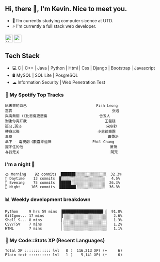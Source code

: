 ## Hi, there 👋, I'm Kevin. Nice to meet you.

- 🌱 I’m currently studying computer sicence at UTD.
- ⚡ I'm currently a full stack web developer.

<a href="https://www.linkedin.com/in/kevin12686/"><img alt="LinkedIn" src="https://img.shields.io/badge/linkedin%20-%230077B5.svg?&style=for-the-badge&logo=linkedin&logoColor=white" height=25></a>
<a href="https://www.instagram.com/kevin12686/"><img src="https://img.shields.io/badge/instagram-3f729b?&style=for-the-badge&logo=instagram&logoColor=white" height=25></a>

## Tech Stack

* 💻 C | C++ | Java | Python | Html | Css | Django | Bootstrap | Javascript
* 🛢️ MySQL | SQL Lite | PosgreSQL
* ☁ Information Security | Web Penetration Test

### 🎵 My Spotify Top Tracks

<!-- spotify start -->

```text
給未來的自己                                Fish Leong
嘉宾                                              张远
與海無關 (《比悲傷更悲傷                        告五人
谢谢你离开我                                    王铥铥
斑马,斑马                                       宋冬野
轉身以後                                    小男孩樂團
毒藥                                            蕭秉治
傘下 - 電視劇《歡喜來逗陣                   Phil Chang
握不住的他                                        萧萧
与我无关                                          阿冗
```

<!-- spotify end -->

### I'm a night 🦉

<!-- early_bird start -->

```text
🌞 Morning    92 commits  ██████▊░░░░░░░░░░░░░░  32.3%
🌆 Daytime    13 commits  ▉░░░░░░░░░░░░░░░░░░░░   4.6%
🌃 Evening    75 commits  █████▌░░░░░░░░░░░░░░░  26.3%
🌙 Night     105 commits  ███████▋░░░░░░░░░░░░░  36.8%
```

<!-- early_bird end -->

### 📊 Weekly development breakdown

<!-- code_time start -->

```text
Python     9 hrs 59 mins  ███████████████████▎░  91.8%
GitIgno... 17 mins        ▌░░░░░░░░░░░░░░░░░░░░   2.6%
Shell S... 8 mins         ▎░░░░░░░░░░░░░░░░░░░░   1.3%
CSV/TSV    7 mins         ▏░░░░░░░░░░░░░░░░░░░░   1.2%
HTML       7 mins         ▏░░░░░░░░░░░░░░░░░░░░   1.1%
```

<!-- code_time end -->

### 🧰 My Code::Stats XP (Recent Languages)

<!-- codestats start -->

```text
Total XP :::::::::::: lvl   8 (  116,213 XP) (+     6)
Plain text :::::::::: lvl   1 (    5,141 XP) (+     6)
```

<!-- codestats end -->
